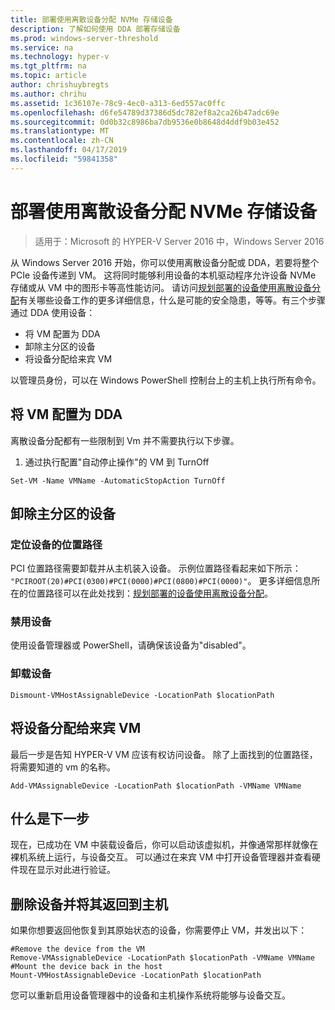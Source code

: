 ```yaml
---
title: 部署使用离散设备分配 NVMe 存储设备
description: 了解如何使用 DDA 部署存储设备
ms.prod: windows-server-threshold
ms.service: na
ms.technology: hyper-v
ms.tgt_pltfrm: na
ms.topic: article
author: chrishuybregts
ms.author: chrihu
ms.assetid: 1c36107e-78c9-4ec0-a313-6ed557ac0ffc
ms.openlocfilehash: d6fe54789d37386d5dc782ef8a2ca26b47adc69e
ms.sourcegitcommit: 0d0b32c8986ba7db9536e0b8648d4ddf9b03e452
ms.translationtype: MT
ms.contentlocale: zh-CN
ms.lasthandoff: 04/17/2019
ms.locfileid: "59841358"
---
```

# <a name="deploy-nvme-storage-devices-using-discrete-device-assignment"></a>部署使用离散设备分配 NVMe 存储设备

>适用于：Microsoft 的 HYPER-V Server 2016 中，Windows Server 2016

从 Windows Server 2016 开始，你可以使用离散设备分配或 DDA，若要将整个 PCIe 设备传递到 VM。  这将同时能够利用设备的本机驱动程序允许设备 NVMe 存储或从 VM 中的图形卡等高性能访问。  请访问[规划部署的设备使用离散设备分配](../plan/Plan-for-Deploying-Devices-using-Discrete-Device-Assignment.md)有关哪些设备工作的更多详细信息，什么是可能的安全隐患，等等。有三个步骤通过 DDA 使用设备：
-   将 VM 配置为 DDA
-   卸除主分区的设备
-   将设备分配给来宾 VM

以管理员身份，可以在 Windows PowerShell 控制台上的主机上执行所有命令。

## <a name="configure-the-vm-for-dda"></a>将 VM 配置为 DDA
离散设备分配都有一些限制到 Vm 并不需要执行以下步骤。

1.  通过执行配置"自动停止操作"的 VM 到 TurnOff

```
Set-VM -Name VMName -AutomaticStopAction TurnOff
```

## <a name="dismount-the-device-from-the-host-partition"></a>卸除主分区的设备

### <a name="locating-the-devices-location-path"></a>定位设备的位置路径
PCI 位置路径需要卸载并从主机装入设备。  示例位置路径看起来如下所示： `"PCIROOT(20)#PCI(0300)#PCI(0000)#PCI(0800)#PCI(0000)"`。   更多详细信息所在的位置路径可以在此处找到：[规划部署的设备使用离散设备分配](../plan/Plan-for-Deploying-Devices-using-Discrete-Device-Assignment.md)。

### <a name="disable-the-device"></a>禁用设备
使用设备管理器或 PowerShell，请确保该设备为"disabled"。  

### <a name="dismount-the-device"></a>卸载设备
```
Dismount-VMHostAssignableDevice -LocationPath $locationPath
```

## <a name="assigning-the-device-to-the-guest-vm"></a>将设备分配给来宾 VM
最后一步是告知 HYPER-V VM 应该有权访问设备。  除了上面找到的位置路径，将需要知道的 vm 的名称。

```
Add-VMAssignableDevice -LocationPath $locationPath -VMName VMName
```

## <a name="whats-next"></a>什么是下一步
现在，已成功在 VM 中装载设备后，你可以启动该虚拟机，并像通常那样就像在裸机系统上运行，与设备交互。  可以通过在来宾 VM 中打开设备管理器并查看硬件现在显示对此进行验证。

## <a name="removing-a-device-and-returning-it-to-the-host"></a>删除设备并将其返回到主机
如果你想要返回他恢复到其原始状态的设备，你需要停止 VM，并发出以下：
```
#Remove the device from the VM
Remove-VMAssignableDevice -LocationPath $locationPath -VMName VMName
#Mount the device back in the host
Mount-VMHostAssignableDevice -LocationPath $locationPath
```
您可以重新启用设备管理器中的设备和主机操作系统将能够与设备交互。
